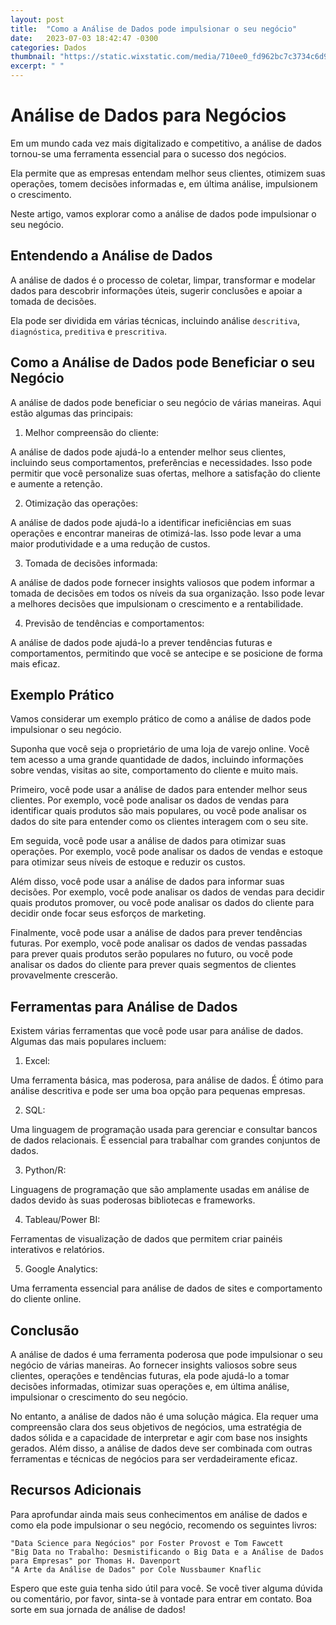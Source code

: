 ```yaml
---
layout: post
title:  "Como a Análise de Dados pode impulsionar o seu negócio"
date:   2023-07-03 18:42:47 -0300
categories: Dados
thumbnail: "https://static.wixstatic.com/media/710ee0_fd962bc7c3734c6d96a29d23b35746b8~mv2.jpg"
excerpt: " "
---
```


# Análise de Dados para Negócios

Em um mundo cada vez mais digitalizado e competitivo, a análise de dados tornou-se uma ferramenta essencial para o sucesso dos negócios.

Ela permite que as empresas entendam melhor seus clientes, otimizem suas operações, tomem decisões informadas e, em última análise, impulsionem o crescimento.

Neste artigo, vamos explorar como a análise de dados pode impulsionar o seu negócio.

## Entendendo a Análise de Dados

A análise de dados é o processo de coletar, limpar, transformar e modelar dados para descobrir informações úteis, sugerir conclusões e apoiar a tomada de decisões.

Ela pode ser dividida em várias técnicas, incluindo análise `descritiva`, `diagnóstica`, `preditiva` e `prescritiva`.

## Como a Análise de Dados pode Beneficiar o seu Negócio

A análise de dados pode beneficiar o seu negócio de várias maneiras. Aqui estão algumas das principais:

1. Melhor compreensão do cliente: 

A análise de dados pode ajudá-lo a entender melhor seus clientes, incluindo seus comportamentos, preferências e necessidades. Isso pode permitir que você personalize suas ofertas, melhore a satisfação do cliente e aumente a retenção.
    
2. Otimização das operações: 

A análise de dados pode ajudá-lo a identificar ineficiências em suas operações e encontrar maneiras de otimizá-las. Isso pode levar a uma maior produtividade e a uma redução de custos.
    
3. Tomada de decisões informada: 

A análise de dados pode fornecer insights valiosos que podem informar a tomada de decisões em todos os níveis da sua organização. Isso pode levar a melhores decisões que impulsionam o crescimento e a rentabilidade.
    
4. Previsão de tendências e comportamentos: 

A análise de dados pode ajudá-lo a prever tendências futuras e comportamentos, permitindo que você se antecipe e se posicione de forma mais eficaz.

## Exemplo Prático

Vamos considerar um exemplo prático de como a análise de dados pode impulsionar o seu negócio.

Suponha que você seja o proprietário de uma loja de varejo online. Você tem acesso a uma grande quantidade de dados, incluindo informações sobre vendas, visitas ao site, comportamento do cliente e muito mais.

Primeiro, você pode usar a análise de dados para entender melhor seus clientes. Por exemplo, você pode analisar os dados de vendas para identificar quais produtos são mais populares, ou você pode analisar os dados do site para entender como os clientes interagem com o seu site.

Em seguida, você pode usar a análise de dados para otimizar suas operações. Por exemplo, você pode analisar os dados de vendas e estoque para otimizar seus níveis de estoque e reduzir os custos.

Além disso, você pode usar a análise de dados para informar suas decisões. Por exemplo, você pode analisar os dados de vendas para decidir quais produtos promover, ou você pode analisar os dados do cliente para decidir onde focar seus esforços de marketing.

Finalmente, você pode usar a análise de dados para prever tendências futuras. Por exemplo, você pode analisar os dados de vendas passadas para prever quais produtos serão populares no futuro, ou você pode analisar os dados do cliente para prever quais segmentos de clientes provavelmente crescerão.

## Ferramentas para Análise de Dados

Existem várias ferramentas que você pode usar para análise de dados. Algumas das mais populares incluem:

1. Excel: 

Uma ferramenta básica, mas poderosa, para análise de dados. É ótimo para análise descritiva e pode ser uma boa opção para pequenas empresas.
    
2. SQL: 

Uma linguagem de programação usada para gerenciar e consultar bancos de dados relacionais. É essencial para trabalhar com grandes conjuntos de dados.
    
3. Python/R: 

Linguagens de programação que são amplamente usadas em análise de dados devido às suas poderosas bibliotecas e frameworks.
    
4. Tableau/Power BI: 

Ferramentas de visualização de dados que permitem criar painéis interativos e relatórios.
    
5. Google Analytics: 

Uma ferramenta essencial para análise de dados de sites e comportamento do cliente online.

## Conclusão

A análise de dados é uma ferramenta poderosa que pode impulsionar o seu negócio de várias maneiras. Ao fornecer insights valiosos sobre seus clientes, operações e tendências futuras, ela pode ajudá-lo a tomar decisões informadas, otimizar suas operações e, em última análise, impulsionar o crescimento do seu negócio.

No entanto, a análise de dados não é uma solução mágica. Ela requer uma compreensão clara dos seus objetivos de negócios, uma estratégia de dados sólida e a capacidade de interpretar e agir com base nos insights gerados. Além disso, a análise de dados deve ser combinada com outras ferramentas e técnicas de negócios para ser verdadeiramente eficaz.

## Recursos Adicionais

Para aprofundar ainda mais seus conhecimentos em análise de dados e como ela pode impulsionar o seu negócio, recomendo os seguintes livros:

    "Data Science para Negócios" por Foster Provost e Tom Fawcett
    "Big Data no Trabalho: Desmistificando o Big Data e a Análise de Dados para Empresas" por Thomas H. Davenport
    "A Arte da Análise de Dados" por Cole Nussbaumer Knaflic

Espero que este guia tenha sido útil para você. Se você tiver alguma dúvida ou comentário, por favor, sinta-se à vontade para entrar em contato. Boa sorte em sua jornada de análise de dados!